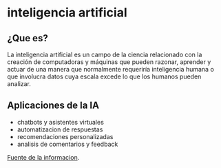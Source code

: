 # inteligencia artificial

## ¿Que es?
La inteligencia artificial es un campo de la ciencia relacionado con la creación de computadoras y 
máquinas que pueden razonar, aprender y actuar de una manera que normalmente requeriría
inteligencia humana o que involucra datos cuya escala excede lo que los humanos pueden analizar.

## Aplicaciones de la IA
+ chatbots y asistentes virtuales
+ automatizacion de respuestas
+ recomendaciones personalizadas
+ analisis de comentarios y feedback

[Fuente de la informacion](https://cloud.google.com/learn/what-is-artificial-intelligence?hl=es-419).
